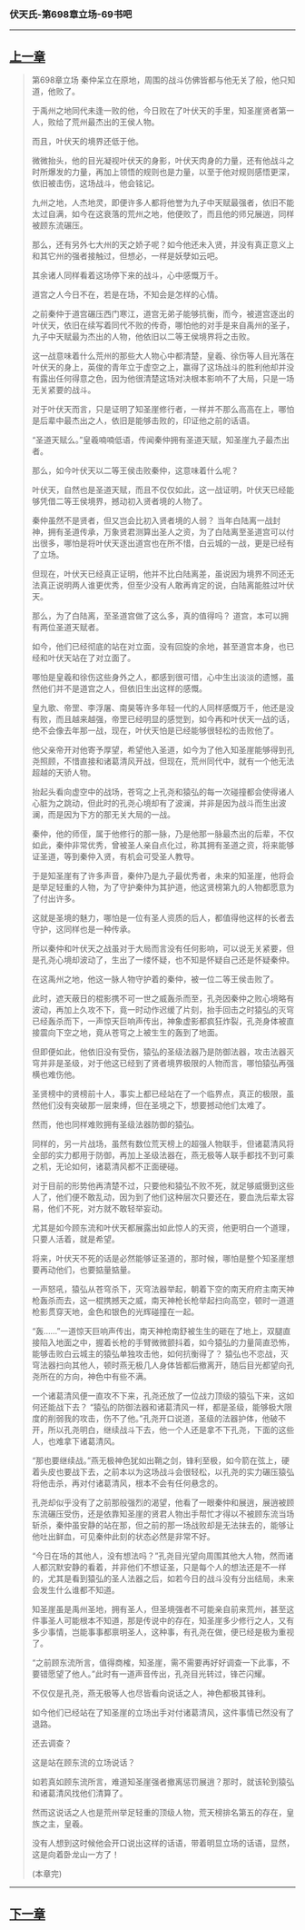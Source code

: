 ### 伏天氏-第698章立场-69书吧

--------
[上一章](./208aedd6672689ac7c5cc1b9354cdec6.md)
--------


>
>
>
>第698章立场
>秦仲呆立在原地，周围的战斗仿佛皆都与他无关了般，他只知道，他败了。
>
>于禹州之地同代未逢一败的他，今日败在了叶伏天的手里，知圣崖贤者第一人，败给了荒州最杰出的王侯人物。
>
>而且，叶伏天的境界还低于他。
>
>微微抬头，他的目光凝视叶伏天的身影，叶伏天肉身的力量，还有他战斗之时所爆发的力量，再加上领悟的规则也是力量，以至于他对规则感悟更深，依旧被击伤，这场战斗，他会铭记。
>
>九州之地，人杰地灵，即便许多人都将他誉为九子中天赋最强者，依旧不能太过自满，如今在这衰落的荒州之地，他便败了，而且他的师兄展逍，同样被顾东流碾压。
>
>那么，还有另外七大州的天之娇子呢？如今他还未入贤，并没有真正意义上和其它州的强者接触过，但想必，一样是妖孽如云吧。
>
>其余诸人同样看着这场停下来的战斗，心中感慨万千。
>
>道宫之人今日不在，若是在场，不知会是怎样的心情。
>
>之前秦仲于道宫碾压西门寒江，道宫无弟子能够抗衡，而今，被道宫逐出的叶伏天，依旧在续写着同代不败的传奇，哪怕他的对手是来自禹州的圣子，九子中天赋最为杰出的人物，他依旧以二等王侯境界将之击败。
>
>这一战意味着什么荒州的那些大人物心中都清楚，皇羲、徐伤等人目光落在叶伏天的身上，英俊的青年立于虚空之上，赢得了这场战斗的胜利他却并没有露出任何得意之色，因为他很清楚这场对决根本影响不了大局，只是一场无关紧要的战斗。
>
>对于叶伏天而言，只是证明了知圣崖修行者，一样并不那么高高在上，哪怕是后辈中最杰出之人，依旧是能够击败的，印证他之前的话语。
>
>“圣道天赋么。”皇羲喃喃低语，传闻秦仲拥有圣道天赋，知圣崖九子最杰出者。
>
>那么，如今叶伏天以二等王侯击败秦仲，这意味着什么呢？
>
>叶伏天，自然也是圣道天赋，而且不仅仅如此，这一战证明，叶伏天已经能够凭借二等王侯境界，撼动初入贤者境的人物了。
>
>秦仲虽然不是贤者，但又岂会比初入贤者境的人弱？
>当年白陆离一战封神，拥有圣道传承，万象贤君测算出圣人之资，为了白陆离至圣道宫可以付出很多，哪怕是将叶伏天逐出道宫也在所不惜，白云城的一战，更是已经有了立场。
>
>但现在，叶伏天已经真正证明，他并不比白陆离差，虽说因为境界不同还无法真正说明两人谁更优秀，但至少没有人敢再肯定的说，白陆离能胜过叶伏天。
>
>那么，为了白陆离，至圣道宫做了这么多，真的值得吗？
>道宫，本可以拥有两位圣道天赋者。
>
>如今，他们已经彻底的站在对立面，没有回旋的余地，甚至道宫本身，也已经和叶伏天站在了对立面了。
>
>哪怕是皇羲和徐伤这些身外之人，都感到很可惜，心中生出淡淡的遗憾，虽然他们并不是道宫之人，但依旧生出这样的感慨。
>
>皇九歌、帝罡、李浮屠、南昊等许多年轻一代的人同样感慨万千，他还是没有败，而且越来越强，帝罡已经明显的感觉到，如今再和叶伏天一战的话，绝不会像去年那一战，现在，叶伏天怕是已经能够很轻松的击败他了。
>
>他父亲帝开对他寄予厚望，希望他入圣道，如今为了他入知圣崖能够得到孔尧照顾，不惜直接和诸葛清风开战，但现在，荒州同代中，就有一个他无法超越的天骄人物。
>
>抬起头看向虚空中的战场，苍穹之上孔尧和猿弘的每一次碰撞都会使得诸人心脏为之跳动，但此时的孔尧心境却有了波澜，并非是因为战斗而生出波澜，而是因为下方的那无关大局的一战。
>
>秦仲，他的师侄，属于他修行的那一脉，乃是他那一脉最杰出的后辈，不仅如此，秦仲非常优秀，曾被圣人亲自点化过，称其拥有圣道之资，将来能够证圣道，等到秦仲入贤，有机会可受圣人教导。
>
>于是知圣崖有了许多声音，秦仲乃是九子最优秀者，未来的知圣崖，他将会是举足轻重的人物，为了守护秦仲为其护道，他这贤榜第九的人物都愿意为了付出许多。
>
>这就是圣境的魅力，哪怕是一位有圣人资质的后人，都值得他这样的长者去守护，这同样也是一种传承。
>
>所以秦仲和叶伏天之战虽对于大局而言没有任何影响，可以说无关紧要，但是孔尧心境却波动了，生出了一缕怀疑，也不知是怀疑自己还是怀疑秦仲。
>
>在这禹州之地，他这一脉人物守护着的秦仲，被一位二等王侯击败了。
>
>此时，遮天蔽日的棍影携不可一世之威轰杀而至，孔尧因秦仲之败心境略有波动，再加上久攻不下，竟一时动作迟缓了片刻，抬手回击之时猿弘的灭穹已经轰杀而下，一声惊天巨响声传出，神象虚影都疯狂炸裂，孔尧身体被直接震向下空之地，竟从苍穹之上被生生的轰到了地面。
>
>但即便如此，他依旧没有受伤，猿弘的圣级法器乃是防御法器，攻击法器灭穹并非是圣级，对于他这已经到了贤者境界极限的人物而言，哪怕猿弘再强横也难伤他。
>
>圣贤榜中的贤榜前十人，事实上都已经站在了一个临界点，真正的极限，虽然他们没有突破那一层束缚，但在圣境之下，想要撼动他们太难了。
>
>然而，他也同样难败拥有圣级法器防御的猿弘。
>
>同样的，另一片战场，虽然有数位荒天榜上的超强人物联手，但诸葛清风将全部的实力都用于防御，再加上圣级法器在，燕无极等人联手都找不到可乘之机，无论如何，诸葛清风都不正面硬碰。
>
>对于目前的形势他再清楚不过，只要他和猿弘不败不死，就足够威慑到这些人了，他们便不敢乱动，因为到了他们这种层次只要还在，要血洗后辈太容易，他们不死，对方就不敢轻举妄动。
>
>尤其是如今顾东流和叶伏天都展露出如此惊人的天资，他更明白一个道理，只要人活着，就是希望。
>
>将来，叶伏天不死的话是必然能够证圣道的，那时候，哪怕是整个知圣崖想要再动他们，也要掂量掂量。
>
>一声怒吼，猿弘从苍穹杀下，灭穹法器举起，朝着下空的南天府府主南天神枪轰杀而去，这一棍携撼天之威，南天神枪长枪举起扫向高空，顿时一道道枪影贯穿天地，金色和银色的光辉碰撞在一起。
>
>“轰……”一道惊天巨响声传出，南天神枪南舒被生生的砸在了地上，双腿直接陷入地面之中，握着长枪的手臂微微颤抖着，如今猿弘的力量简直恐怖，能够击败白云城主的猿弘单独攻击他，如何抗衡得了？
>猿弘也不恋战，灭穹法器扫向其他人，顿时燕无极几人身体皆都后撤离开，随后目光都望向孔尧所在的方向，神色中有些不满。
>
>一个诸葛清风便一直攻不下来，孔尧还放了一位战力顶级的猿弘下来，这如何还能战下去？
>“猿弘的防御法器和诸葛清风一样，都是圣级，能够极大限度的削弱我的攻击，伤不了他。”孔尧开口说道，圣级的法器护体，他破不开，所以孔尧明白，继续战斗下去，他一个人还是拿不下孔尧，下面的这些人，也难拿下诸葛清风。
>
>“那也要继续战。”燕无极神色犹如出鞘之剑，锋利至极，如今箭在弦上，硬着头皮也要战下去，之前本以为这场战斗会很轻松，以孔尧的实力碾压猿弘将他击杀，再对付诸葛清风，根本不会有任何悬念的。
>
>孔尧却似乎没有了之前那般强烈的渴望，他看了一眼秦仲和展逍，展逍被顾东流碾压受伤，还是依靠知圣崖的贤君人物出手帮忙才得以不被顾东流当场斩杀，秦仲虽安静的站在那，但之前的那一场战败却是无法抹去的，能够让他吐出鲜血，可见秦仲此刻的状态必然是非常不好。
>
>“今日在场的其他人，没有想法吗？”孔尧目光望向周围其他大人物，然而诸人都沉默安静的看着，并非他们不想证圣，只是每个人的想法还是不一样的，尤其是看到猿弘的圣人法器之后，如若今日的战斗没有分出结局，未来会发生什么谁都不知道。
>
>知圣崖虽是禹州圣地，拥有圣人，但圣境强者不可能亲自前来荒州，甚至这件事圣人可能根本不知道，那是传说中的存在，知圣崖多少修行之人，又有多少事情，岂能事事都禀明圣人，这种事，有孔尧在做，便已经是极为重视了。
>
>“之前顾东流所言，值得商榷，知圣崖，需不需要再好好调查一下此事，不要错愿望了他人。”此时有一道声音传出，孔尧目光转过，锋芒闪耀。
>
>不仅仅是孔尧，燕无极等人也尽皆看向说话之人，神色都极其锋利。
>
>如今他们已经站在了知圣崖的立场出手对付诸葛清风，这件事情已然没有了退路。
>
>还去调查？
>
>这是站在顾东流的立场说话？
>
>如若真如顾东流所言，难道知圣崖强者撤离惩罚展逍？那时，就该轮到猿弘和诸葛清风找他们清算了。
>
>然而这说话之人也是荒州举足轻重的顶级人物，荒天榜排名第五的存在，皇族之主，皇羲。
>
>没有人想到这时候他会开口说出这样的话语，带着明显立场的话语，显然，这是向着卧龙山一方了！
>
>(本章完)
>
>

--------
[下一章](./97e06402b46fe8b52a0b6372cb5e074e.md)
--------
